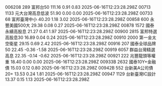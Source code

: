 006208	289	富邦台50	111.16	0.91	0.83	2025-06-16T12:23:28.298Z
00713	1133	元大台灣高息低波	51.90	0.00	0.00	2025-06-16T12:23:28.298Z
00733	68	富邦臺灣中小	40.20	1.18	3.02	2025-06-16T12:23:28.298Z
00858	600	永豐美國500大	29.38	0.08	0.27	2025-06-16T12:23:28.298Z
00878	1572	國泰永續高股息	21.27	0.41	1.97	2025-06-16T12:23:28.298Z
00900	2815	富邦特選高股息30	16.89	0.04	0.24	2025-06-16T12:23:28.298Z
00910	2000	第一金太空衛星	29.15	0.69	2.42	2025-06-16T12:23:28.298Z
00916	207	國泰全球品牌50	22.45	-0.36	-1.58	2025-06-16T12:23:28.298Z
00919	6057	群益台灣精選高息	22.35	-0.14	-0.62	2025-06-16T12:23:28.298Z
00921	222	兆豐龍頭等權重	18.40	0.00	0.00	2025-06-16T12:23:28.298Z
00933B	2632	國泰10Y+金融債	15.03	0.12	0.80	2025-06-16T12:23:28.298Z
00942B	552	台新美A公司債20+	13.53	0.24	1.81	2025-06-16T12:23:28.298Z
00947	1129	台新臺灣IC設計	13.37	0.15	1.13	2025-06-16T12:23:28.298Z